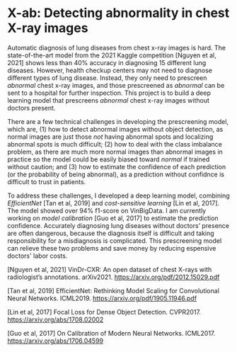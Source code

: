 # X-ab: Detecting abnormality in chest X-ray images

Automatic diagnosis of lung diseases from chest x-ray images is hard. The state-of-the-art model from the 2021 Kaggle competition [Nguyen et al, 2021] shows less than 40% accuracy in diagnosing 15 different lung diseases. However, health checkup centers may not need to diagnose different types of lung disease. Instead, they only need to prescreen *abnormal* chest x-ray images, and those prescreened as *abnormal* can be sent to a hospital for further inspection. This project is to build a deep learning model that prescreens *abnormal* chest x-ray images without doctors present.

There are a few technical challenges in developing the prescreening model, which are, (1) how to detect abnormal images without object detection, as normal images are just those *not* having abnormal spots and localizing abnormal spots is much difficult; (2) how to deal with the class imbalance problem, as there are much more normal images than abnormal images in practice so the model could be easily biased toward *normal* if trained without caution; and (3) how to estimate the confidence of each prediction (or the probability of being abnormal), as a prediction without confidnce is difficult to trust in patients.

To address these challenges, I developed a deep learning model, combining *EfficientNet* [Tan et al, 2019] and *cost-sensitive learning* [Lin et al, 2017]. The model showed over 94% f1-score on VinBigData. I am currently working on *model calibration* [Guo et al, 2017] to estimate the prediction confidence. Accurately diagnosing lung diseases without doctors’ presence are often dangerous, because the diagnosis itself is difficult and taking responsibility for a misdiagnosis is complicated. This prescreening model can relieve these two problems and save money by reducing espensive doctors' labor costs.

[Nguyen et al, 2021] VinDr-CXR: An open dataset of chest X-rays with radiologist’s annotations. arXiv2021. https://arxiv.org/pdf/2012.15029.pdf 

[Tan et al, 2019] EfficientNet: Rethinking Model Scaling for Convolutional Neural Networks. ICML2019. https://arxiv.org/pdf/1905.11946.pdf

[Lin et al, 2017] Focal Loss for Dense Object Detection. CVPR2017. https://arxiv.org/abs/1708.02002

[Guo et al, 2017] On Calibration of Modern Neural Networks. ICML2017. https://arxiv.org/abs/1706.04599

